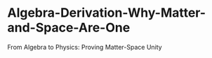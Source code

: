 # Algebra-Derivation-Why-Matter-and-Space-Are-One
From Algebra to Physics: Proving Matter-Space Unity
